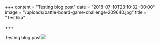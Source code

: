 +++
content = "Testing blog post"
date = "2018-07-10T23:10:32+00:00"
image = "/uploads/battle-board-game-challenge-209640.jpg"
title = "Testtika"

+++
  
Testing blog post![](/uploads/battle-board-game-challenge-209640.jpg)